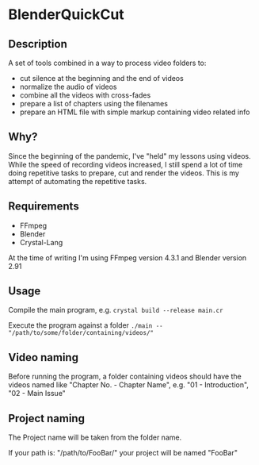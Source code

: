 # BlenderQuickCut

## Description

A set of tools combined in a way to process video folders to:
- cut silence at the beginning and the end of videos
- normalize the audio of videos
- combine all the videos with cross-fades
- prepare a list of chapters using the filenames
- prepare an HTML file with simple markup containing video related info

## Why?

Since the beginning of the pandemic, I've "held" my lessons using videos.
While the speed of recording videos increased, I still spend a lot of time doing repetitive tasks to prepare, cut and render the videos.
This is my attempt of automating the repetitive tasks.

## Requirements

- FFmpeg
- Blender
- Crystal-Lang

At the time of writing I'm using FFmpeg version 4.3.1 and Blender version 2.91

## Usage

Compile the main program, e.g.
```crystal build --release main.cr```

Execute the program against a folder
```./main -- "/path/to/some/folder/containing/videos/"```

## Video naming

Before running the program, a folder containing videos should have the videos named like "Chapter No. -  Chapter Name", e.g. "01 - Introduction", "02 - Main Issue"

## Project naming

The Project name will be taken from the folder name.

If your path is: "/path/to/FooBar/" your project will be named "FooBar"
